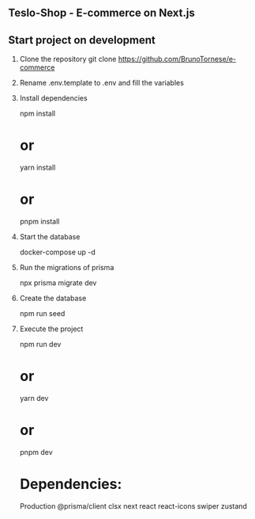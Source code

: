 ## Teslo-Shop - E-commerce on Next.js

## Start project on development

1. Clone the repository
   git clone https://github.com/BrunoTornese/e-commerce

2. Rename .env.template to .env and fill the variables

3. Install dependencies

   npm install

   # or

   yarn install

   # or

   pnpm install

4. Start the database

   docker-compose up -d

5. Run the migrations of prisma

   npx prisma migrate dev

6. Create the database

   npm run seed

7. Execute the project

   npm run dev

   # or

   yarn dev

   # or

   pnpm dev

   # Dependencies:

   Production
   @prisma/client
   clsx
   next
   react
   react-icons
   swiper
   zustand
